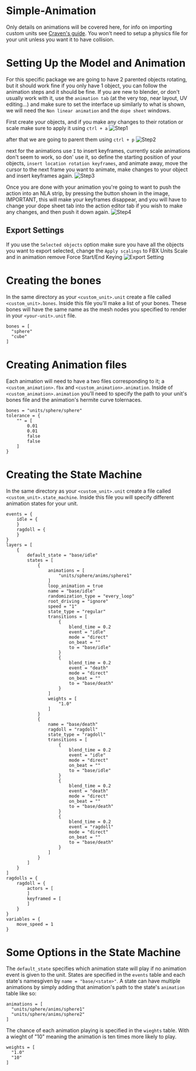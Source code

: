 # Simple-Animation
Only details on animations will be covered here, for info on importing custom units see [Craven's guide](https://github.com/Craven73/Vermintide-Mods/tree/master/ExampleCustomUnit). 
You won't need to setup a physics file for your unit unless you want it to have collision.

# Setting Up the Model and Animation
For this specific package we are going to have 2 parented objects rotating, but it should work fine if you only have 1 object, you can follow the animation steps and it should be fine. If you are new to blender, or don't usually work with it, use the `animation tab` (at the very top, near layout, UV editing...) and make sure to set the interface up similarly to what is shown, we will need the `Non linear animation` and the `dope sheet` windows.

First create your objects, and if you make any changes to their rotation or scale make sure to apply it using `ctrl + a`
![Step1](https://i.imgur.com/eSkLUmg.png)

after that we are going to parent them using `ctrl + p`
![Step2](https://i.imgur.com/7g565kb.png)

next for the animations use `I` to insert keyframes, currently scale animations don't seem to work, so don' use it, so define the starting position of your objects, `insert location rotation keyframes`, and animate away, move the cursor to the next frame you want to animate, make changes to your object and insert keyframes again.
![Step3](https://i.imgur.com/VotdySs.png)

Once you are done with your animation you're going to want to push the action into an NLA strip, by pressing the button shown in the image, IMPORTANT, this will make your keyframes disappear, and you will have to change your dope sheet tab into the action editor tab if you wish to make any changes, and then push it down again.
![Step4](https://i.imgur.com/3bDk2on.png)

## Export Settings
If you use the `Selected objects` option make sure you have all the objects you want to export selected, change the `Apply scalings` to FBX Units Scale and in animation remove Force Start/End Keying
![Export Setting](https://i.imgur.com/EyenTH3.png)

# Creating the bones
In the same directory as your `<custom_unit>.unit` create a file called `<custom_unit>.bones`.
Inside this file you'll make a list of your bones. These bones will have the same name as the mesh nodes you specified to render in your `<your-unit>.unit` file. 
```sjson
bones = [
  "sphere"
  "cube"
]
```
# Creating Animation files
Each animation will need to have a two files corresponding to it; a `<custom_animation>.fbx` and `<custom_animation>.animation`.
Inside of `<custom_animation>.animation` you'll need to specify the path to your unit's bones file and the animation's hermite curve tolernaces.
```sjson
bones = "units/sphere/sphere"
tolerance = {
	"" = [
		0.01
		0.01
		false
		false
	]
}
```

# Creating the State Machine
In the same directory as your `<custom_unit>.unit` create a file called `<custom_unit>.state_machine`.
Inside this file you will specify different animation states for your unit.

```sjson
events = {
	idle = {
	}
	ragdoll = {
	}
}
layers = [
	{
		default_state = "base/idle"
		states = [
			{
				animations = [
					"units/sphere/anims/sphere1"
				]
				loop_animation = true
				name = "base/idle"
				randomization_type = "every_loop"
				root_driving = "ignore"
				speed = "1"
				state_type = "regular"
				transitions = [
					{
						blend_time = 0.2
						event = "idle"
						mode = "direct"
						on_beat = ""
						to = "base/idle"
					}
					{
						blend_time = 0.2
						event = "death"
						mode = "direct"
						on_beat = ""
						to = "base/death"
					}
				]
				weights = [
					"1.0"
				]
			}
			{
				name = "base/death"
				ragdoll = "ragdoll"
				state_type = "ragdoll"
				transitions = [
					{
						blend_time = 0.2
						event = "idle"
						mode = "direct"
						on_beat = ""
						to = "base/idle"
					}
					{
						blend_time = 0.2
						event = "death"
						mode = "direct"
						on_beat = ""
						to = "base/death"
					}
					{
						blend_time = 0.2
						event = "ragdoll"
						mode = "direct"
						on_beat = ""
						to = "base/death"
					}
				]
			}
		]
	}
]
ragdolls = {
	ragdoll = {
		actors = [
		]
		keyframed = [
		]
	}
}
variables = {
	move_speed = 1
}
```
# Some Options in the State Machine
The `default_state` specifies which animation state will play if no animation event is given to the unit. 
States are specified in the `events` table and each state's namesgiven by `name = "base/<state>"`.
A state can have multiple animations by simply adding that animation's path to the state's `animation` table like so:
```sjson
animations = [
  "units/sphere/anims/sphere1"
  "units/sphere/anims/sphere2"
]
```
The chance of each animation playing is specified in the `wieghts` table. With a wieght of "10" meaning the animation is ten times more likely to play.
```sjson
weights = [
  "1.0"
  "10"
]
```

